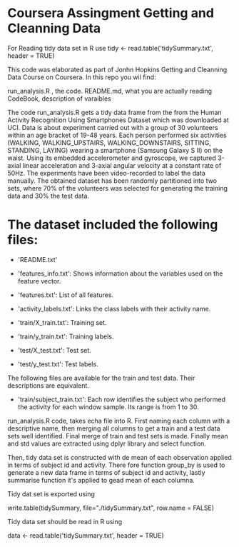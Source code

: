  Coursera Assingment Getting and Cleanning Data
=========================================
 
 For Reading tidy data set in R use tidy <- read.table('tidySummary.txt', header = TRUE) 
 

This code was elaborated as part of Jonhn Hopkins Getting and Cleanning Data Course  on Coursera. 
In this repo you wil find:

run_analysis.R , the code.
README.md, what you are actually reading
CodeBook, description of varaibles




The code run_analysis.R gets a tidy data frame from the from the Human Activity Recognition Using Smartphones Dataset
which was downloaded at UCI. Data is about  experiment carried out with a group of 30 volunteers within an age bracket of 19-48 years. Each person performed six activities (WALKING, WALKING_UPSTAIRS, WALKING_DOWNSTAIRS, SITTING, STANDING, LAYING) wearing a smartphone (Samsung Galaxy S II) on the waist. Using its embedded accelerometer and gyroscope, we captured 3-axial linear acceleration and 3-axial angular velocity at a constant rate of 50Hz. The experiments have been video-recorded to label the data manually. The obtained dataset has been randomly partitioned into two sets, where 70% of the volunteers was selected for generating the training data and 30% the test data. 

The dataset included the following files:
=========================================

- 'README.txt'

- 'features_info.txt': Shows information about the variables used on the feature vector.

- 'features.txt': List of all features.

- 'activity_labels.txt': Links the class labels with their activity name.

- 'train/X_train.txt': Training set.

- 'train/y_train.txt': Training labels.

- 'test/X_test.txt': Test set.

- 'test/y_test.txt': Test labels.

The following files are available for the train and test data. Their descriptions are equivalent. 

- 'train/subject_train.txt': Each row identifies the subject who performed the activity for each window sample. Its range is from 1 to 30. 


run_analysis.R code, takes echa file into R.  First naming each column with a descriptive name, then merging all columns to get a train and a test data sets well identified.  Final merge  of train and test sets is made. Finally mean and std values are extracted using dplyr library and select function.

Then, tidy data set is constructed with de mean of each observation applied in terms of subject id and activity. There fore function group_by is used to generate a new data frame in terms of subject id and activity, lastly summarise function it's applied to gead mean of each columna.

Tidy dat set is exported using 

write.table(tidySummary, file="./tidySummary.txt", row.name = FALSE)

Tidy data set should be read in R  using 

data <- read.table('tidySummary.txt', header = TRUE)



